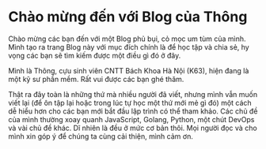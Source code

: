 # Chào mừng đến với Blog của Thông

Chào mừng các bạn đến với một Blog phủ bụi, cỏ mọc um tùm của mình. Mình tạo ra trang Blog này với mục đích chính là để học tập và chia sẻ, hy vọng các bạn sẽ tìm kiếm được một điều gì đó ở đây.

Mình là Thông, cựu sinh viên CNTT Bách Khoa Hà Nội (K63), hiện đang là một kỹ sư phần mềm. Rất vui được các bạn ghé thăm.

Thật ra đây toàn là những thứ mà nhiều người đã viết, nhưng mình vẫn muốn viết lại (để ôn tập lại hoặc trong lúc tự học một thứ mới mẻ gì đó) một cách dễ hiểu hơn cho các bạn mới bắt đầu lập trình có thể tham khảo. Các chủ đề của mình thường xoay quanh JavaScript, Golang, Python, một chút DevOps và vài chủ đề khác. Dĩ nhiên là đều ở mức cơ bản thôi. Mọi người đọc và cho mình xin góp ý để chúng ta cùng cải thiện, mình cảm ơn.